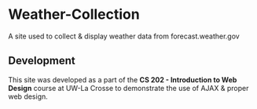 # Weather-Collection

A site used to collect & display weather data from forecast.weather.gov

## Development

This site was developed as a part of the **CS 202 - Introduction to Web Design** course at UW-La Crosse to demonstrate the use of AJAX & proper web design.
